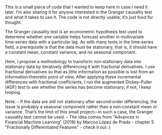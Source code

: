 This is a small piece of code that I wanted to keep here in case I need it later. I’m also sharing it for anyone interested in the Granger causality test and what it takes to use it.
The code is not directly usable; it’s just food for thought.

The Granger causality test is an econometric hypothesis test used to determine whether one variable helps forecast another in multivariate time‑series data with a particular lag.
As with many tests in the time‑series field, a prerequisite is that the data must be stationary, that is, it should have a constant mean, constant variance, and no seasonal component.

Here, I propose a methodology to transform non‑stationary data into stationary data by iteratively differencing it with fractional derivatives. I use fractional derivatives so that 
as little information as possible is lost from an information‑theoretic point of view. After applying these incremental differences with fractional coefficients, I run the augmented 
Dickey–Fuller (ADF) test to see whether the series has become stationary; if not, I keep looping.

Note: - If the data are still not stationary after second‑order differencing, the issue is probably a seasonal component rather than a non‑constant mean or variance. That’s the limit 
of this small project—in such a case, the Granger causality test cannot be used.
      - The idea comes from "Advances in Financial Machine Learning" (2018) by Marcos López de Prado - chapter 5 "Fractionally Differentiated Features" - check it out :)
